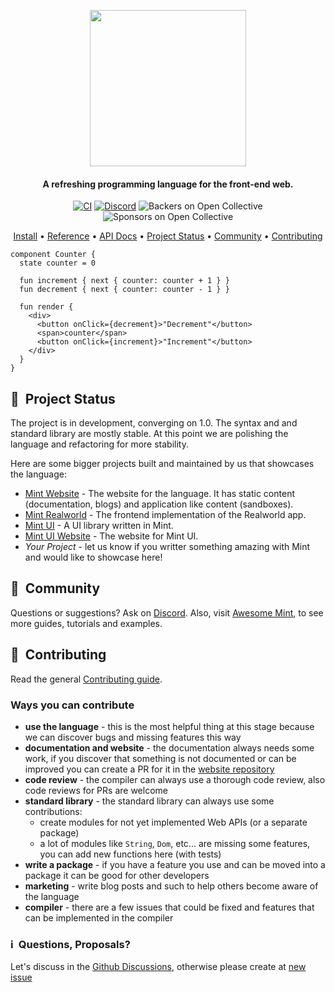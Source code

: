 <p align="center">
  <img src="documentation/Brand/logo.svg" style="width:250px;"/>
</p>

<h4 align="center">A refreshing programming language for the front-end web.</h4>

<div align="center">
  
  [![CI](https://github.com/mint-lang/mint/actions/workflows/ci.yml/badge.svg)](https://github.com/mint-lang/mint/actions/workflows/ci.yml)
  [![Discord](https://img.shields.io/discord/698214718241767445)](https://discord.gg/NXFUJs2)
  ![Backers on Open Collective](https://opencollective.com/mint/backers/badge.svg)
  ![Sponsors on Open Collective](https://opencollective.com/mint/sponsors/badge.svg)
  
</div>

<div align="center">

  [Install](https://mint-lang.com/install) •
  [Reference](https://mint-lang.com/reference/) •
  [API Docs](https://mint-lang.com/api) •
  [Project Status](#-project-status) •
  [Community](#-community) •
  [Contributing](#-contributing)
  
</div>

```mint
component Counter {
  state counter = 0

  fun increment { next { counter: counter + 1 } }
  fun decrement { next { counter: counter - 1 } }

  fun render {
    <div>
      <button onClick={decrement}>"Decrement"</button>
      <span>counter</span>
      <button onClick={increment}>"Increment"</button>
    </div>
  }
}
```

## 📔&nbsp; Project Status

The project is in development, converging on 1.0. The syntax and and standard library are mostly stable. 
At this point we are polishing the language and refactoring for more stability.

Here are some bigger projects built and maintained by us that showcases the language:

- [Mint Website](https://github.com/mint-lang/mint-website) - The website for the language. It has static content (documentation, blogs) and application like content (sandboxes).
- [Mint Realworld](https://github.com/mint-lang/mint-realworld) - The frontend implementation of the Realworld app.
- [Mint UI](https://github.com/mint-lang/mint-ui) - A UI library written in Mint.
- [Mint UI Website](https://github.com/mint-lang/mint-ui-website) - The website for Mint UI.
- _Your Project_ - let us know if you writter something amazing with Mint and would like to showcase here!

## 👥&nbsp; Community

Questions or suggestions? Ask on [Discord](https://discord.gg/KvKr5UZKhY). Also, visit 
[Awesome Mint](https://github.com/egajda/awesome-mint), to see more guides, tutorials
and examples.

## 👷&nbsp; Contributing

Read the general [Contributing guide](https://github.com/mint-lang/mint/blob/master/CONTRIBUTING.md).

### Ways you can contribute

- **use the language** - this is the most helpful thing at this stage because we can discover bugs and missing features this way
- **documentation and website** - the documentation always needs some work, if you discover that something is not documented or can be improved you can create a PR for it in the [website repository](https://github.com/mint-lang/mint-website)
- **code review** - the compiler can always use a thorough code review, also code reviews for PRs are welcome
- **standard library** - the standard library can always use some contributions:
  - create modules for not yet implemented Web APIs (or a separate package)
  - a lot of modules like `String`, `Dom`, etc... are missing some features, you can add new functions here (with tests)
- **write a package** - if you have a feature you use and can be moved into a package it can be good for other developers
- **marketing** - write blog posts and such to help others become aware of the language
- **compiler** - there are a few issues that could be fixed and features that can be implemented in the compiler

### ℹ️&nbsp; Questions, Proposals?

Let's discuss in the [Github Discussions](https://github.com/mint-lang/mint/discussions), otherwise please create at [new issue](https://github.com/mint-lang/mint/issues/new)
